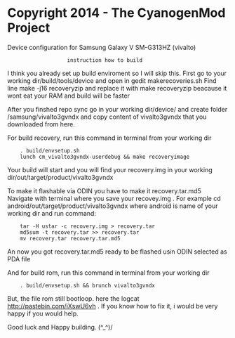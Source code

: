 Copyright 2014 - The CyanogenMod Project
===================================

Device configuration for Samsung Galaxy V SM-G313HZ (vivalto)

                       instruction how to build

I think you already set up build enviroment so I will skip this.
First go to your working dir/build/tools/device and open in gedit makerecoveries.sh
Find line 
        make -j16 recoveryzip
and replace it with
        make recoveryzip
beacause it wont eat your RAM and build will be faster


After you finshed repo sync go in your working dir/device/
and create folder /samsung/vivalto3gvndx and copy content of vivalto3gvndx
that you downloaded from here.

For build recovery, run this command in terminal from your working dir 

        . build/envsetup.sh
        lunch cm_vivalto3gvndx-userdebug && make recoveryimage

Your build will start and you will find your recovery.img in your working dir/out/target/product/vivalto3gvndx

To make it flashable via ODIN you have to make it recovery.tar.md5
Navigate with terminal where you save your recovey.img .
For example cd android/out/target/product/vivalto3gvndx
where android is name of your working dir
and run command:

        tar -H ustar -c recovery.img > recovery.tar
        md5sum -t recovery.tar >> recovery.tar
        mv recovery.tar recovery.tar.md5
        
An now you got recovery.tar.md5 ready to be flashed usin ODIN selected as PDA file

And for build rom, run this command in terminal from your working dir 

        . build/envsetup.sh && brunch vivalto3gvndx

But, the file rom still bootloop. here the logcat http://pastebin.com/iXswU6vh .
If you know how to fix it, i would be very happy if you would help.

Good luck and Happy building. (^_^)/

